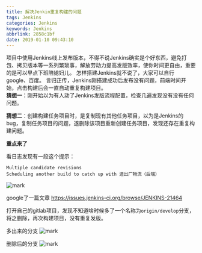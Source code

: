 ```yaml
---
title: 解决Jenkin重复构建的问题
tags: Jenkins
categories: Jenkins
keywords: Jenkins
abbrlink: 2858c1bf
date: 2019-01-10 09:43:10
---
```


项目中使用Jenkins线上发布版本，不得不说Jenkins确实是个好东西，避免打包、拷贝版本等一系列繁琐事，解放劳动力提高发版效率，使你时间更自由，重要的是可以早点下班陪媳妇儿。
怎样搭建Jenkins就不说了，大家可以自行google、百度。
言归正传，Jenkins刚搭建成功后发布没有问题，前端时间开始，点击构建后会一直自动重复构建项目。  
**猜想一**：刚开始以为有人动了Jenkins发版流程配置，检查几遍发现没有没有任何问题。

**猜想二**：创建构建任务项目时，是复制现有其他任务项目，以为是Jenkins的bug，复制任务项目的问题，遂删除该项目重新创建任务项目，发现还存在重复构建问题。

<!-- more -->

**重点来了**

看日志发现有一段这个提示：
```
Multiple candidate revisions
Scheduling another build to catch up with 进出厂物流（后端）
``` 

![mark](http://blog.xuejiangtao.com/blog/20190110/vJgy3DOrCfwE.png?imageslim)

google了一篇文章 https://issues.jenkins-ci.org/browse/JENKINS-21464

打开自己的gitlab项目，发现不知道啥时候多了一个名称为`origin/develop`分支，将之删除，再次构建项目，没有重复发版。

多出来的分支
![mark](http://blog.xuejiangtao.com/blog/20190110/kHeidG3wtOEC.png?imageslim)

删除后的分支
![mark](http://blog.xuejiangtao.com/blog/20190110/ukdjOY0t3gI1.png?imageslim)
 